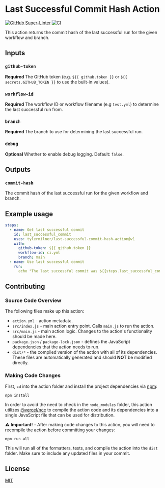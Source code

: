 # Last Successful Commit Hash Action

[![GitHub Super-Linter](https://github.com/tylermilner/last-successful-commit-hash-action/actions/workflows/linter.yml/badge.svg)](https://github.com/tylermilner/last-successful-commit-hash-action/actions/workflows/linter.yml)
[![CI](https://github.com/tylermilner/last-successful-commit-hash-action/actions/workflows/ci.yml/badge.svg)](https://github.com/tylermilner/last-successful-commit-hash-action/actions/workflows/ci.yml)

This action returns the commit hash of the last successful run for the given
workflow and branch.

## Inputs

### `github-token`

**Required** The GitHub token (e.g. `${{ github.token }}` or
`${{ secrets.GITHUB_TOKEN }}` to use the built-in values).

### `workflow-id`

**Required** The workflow ID or workflow filename (e.g `test.yml`) to determine
the last successful run from.

### `branch`

**Required** The branch to use for determining the last successful run.

### `debug`

**Optional** Whether to enable debug logging. Default: `false`.

## Outputs

### `commit-hash`

The commit hash of the last successful run for the given workflow and branch.

## Example usage

<!-- prettier-ignore-start -->
```yaml
steps:
  - name: Get last successful commit
    id: last_successful_commit
    uses: tylermilner/last-successful-commit-hash-action@v1
    with:
      github-token: ${{ github.token }}
      workflow-id: ci.yml
      branch: main
  - name: Use last successful commit
    run:
      echo "The last successful commit was ${{steps.last_successful_commit.outputs.commit-hash }}"
```
<!-- prettier-ignore-end -->

## Contributing

### Source Code Overview

The following files make up this action:

- `action.yml` - action metadata.
- `src/index.js` - main action entry point. Calls `main.js` to run the action.
- `src/main.js` - main action logic. Changes to the action's functionality
  should be made here.
- `package.json` / `package-lock.json` - defines the JavaScript dependencies
  that the action needs to run.
- `dist/*` - the compiled version of the action with all of its dependencies.
  These files are automatically generated and should **NOT** be modified
  directly.

### Making Code Changes

First, `cd` into the action folder and install the project dependencies via
[npm](https://www.npmjs.com):

```Shell
npm install
```

In order to avoid the need to check in the `node_modules` folder, this action
utilizes [@vercel/ncc](https://github.com/vercel/ncc) to compile the action code
and its dependencies into a single JavaScript file that can be used for
distribution.

⚠️ **Important!** - After making code changes to this action, you will need to
recompile the action before committing your changes:

```Shell
npm run all
```

This will run all of the formatters, tests, and compile the action into the
`dist` folder. Make sure to include any updated files in your commit.

## License

[MIT](LICENSE)
